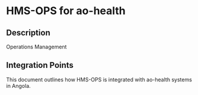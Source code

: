 # HMS-OPS for ao-health

## Description

Operations Management

## Integration Points

This document outlines how HMS-OPS is integrated with ao-health systems in Angola.
